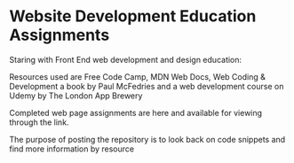 # Website Development Education Assignments

Staring with Front End web development and design education: 

Resources used are Free Code Camp, MDN Web Docs, Web Coding & Development a book by Paul McFedries and a web development course on Udemy by The London App Brewery 

Completed web page assignments are here and available for viewing through the link. 

The purpose of posting the repository is to look back on code snippets and find more information by resource 

